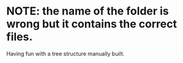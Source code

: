 # NOTE: the name of the folder is wrong but it contains the correct files.

Having fun with a tree structure manually built.
